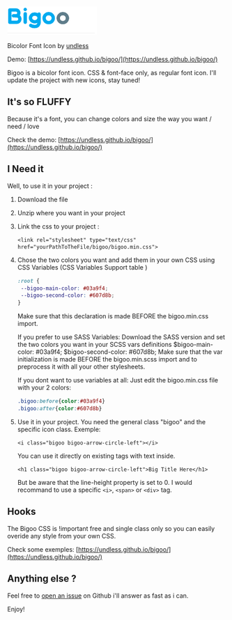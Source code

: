 ![GitHub Logo](/images/bigoo-logo-readme.png)

Bicolor Font Icon by [undless](http://undless.fr)

Demo: [https://undless.github.io/bigoo/](https://undless.github.io/bigoo/)

Bigoo is a bicolor font icon. CSS & font-face only, as regular font icon.
I'll update the project with new icons, stay tuned!

## It's so FLUFFY

Because it's a font, you can change colors and size the way you want / need / love

Check the demo: [https://undless.github.io/bigoo/](https://undless.github.io/bigoo/)

## I Need it

Well, to use it in your project : 

1. Download the file
1. Unzip where you want in your project
1. Link the css to your project :
    ```
    <link rel="stylesheet" type="text/css" href="yourPathToTheFile/bigoo/bigoo.min.css">
    ```
1. Chose the two colors you want and add them in your own CSS using CSS Variables (CSS Variables Support table )
    ```css
    :root {
     --bigoo-main-color: #03a9f4;
     --bigoo-second-color: #607d8b;
    }
    ```
    Make sure that this declaration is made BEFORE the bigoo.min.css import.

    If you prefer to use SASS Variables:
    Download the SASS version and set the two colors you want in your SCSS vars definitions
    $bigoo-main-color: #03a9f4;
    $bigoo-second-color: #607d8b;
    Make sure that the var initialization is made BEFORE the bigoo.min.scss import and to preprocess it with all your other stylesheets.

    If you dont want to use variables at all:
    Just edit the bigoo.min.css file with your 2 colors:
    ```CSS
    .bigoo:before{color:#03a9f4}
    .bigoo:after{color:#607d8b}
    ```
1. Use it in your project. You need the general class "bigoo" and the specific icon class. Exemple:
    ```
    <i class="bigoo bigoo-arrow-circle-left"></i>
    ```
    You can use it directly on existing tags with text inside.
    ```
    <h1 class="bigoo bigoo-arrow-circle-left">Big Title Here</h1>
    ```
    But be aware that the line-height property is set to 0.
    I would recommand to use a specific ```<i>```, ```<span>``` or ```<div>``` tag.

## Hooks

The Bigoo CSS is !important free and single class only so you can easily overide any style from your own CSS.

Check some exemples: [https://undless.github.io/bigoo/](https://undless.github.io/bigoo/)

## Anything else ?

Feel free to [open an issue](https://github.com/undless/bigoo/issues) on Github i'll answer as fast as i can.



Enjoy!
